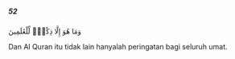 ##### 52

<span class="ayah">وَمَا هُوَ إِلَّا ذِكْرٌۭ لِّلْعَٰلَمِينَ</span>

<span class="ayah_translation">Dan Al Quran itu tidak lain hanyalah peringatan bagi seluruh umat.</span>
